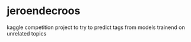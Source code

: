 # jeroendecroos
kaggle competition project to try to predict tags from models trainend on unrelated topics
